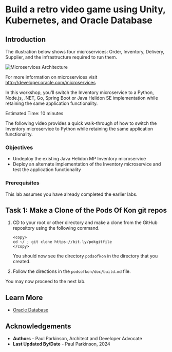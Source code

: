 # Build a retro video game using Unity, Kubernetes, and Oracle Database

## Introduction

The illustration below shows four microservices: Order, Inventory, Delivery, Supplier, and the infrastructure required to run them.

![Microservices Architecture](images/architecture.png " ")

For more information on microservices visit http://developer.oracle.com/microservices

In this workshop, you'll switch the Inventory microservice to a Python, Node.js, .NET, Go, Spring Boot or Java Helidon SE implementation while retaining the same application functionality.

Estimated Time: 10 minutes

The following video provides a quick walk-through of how to switch the Inventory microservice to Python while retaining the same application functionality.

[](youtube:zltpjX721PA)

### Objectives

-   Undeploy the existing Java Helidon MP Inventory microservice
-   Deploy an alternate implementation of the Inventory microservice and test the application functionality

### Prerequisites

This lab assumes you have already completed the earlier labs.


## Task 1: Make a Clone of the Pods Of Kon git repos

1. CD to your root or other directory and make a clone from the GitHub repository using the following command.

   ```
   <copy>
   cd ~/ ; git clone https://bit.ly/pokgitfile
   </copy>
   ```
   You should now see the directory `podsofkon` in the directory that you created.

2. Follow the directions in the `podsofkon/doc/build.md` file.

You may now proceed to the next lab.

## Learn More

* [Oracle Database](https://bit.ly/mswsdatabase)

## Acknowledgements
* **Authors** - Paul Parkinson, Architect and Developer Advocate
* **Last Updated By/Date** - Paul Parkinson, 2024

